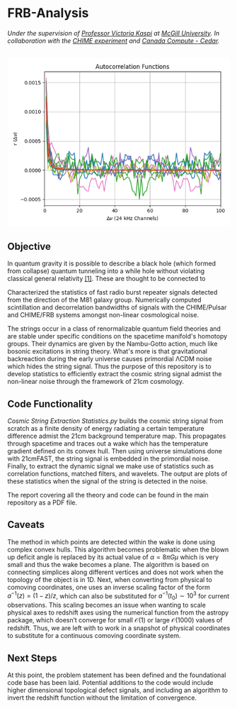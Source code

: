 # FRB-Analysis
###### Under the supervision of [Professor Victoria Kaspi](https://www.physics.mcgill.ca/~vkaspi/) at [McGill University](https://www.mcgill.ca/). In collaboration with the [CHIME experiment](https://chime-experiment.ca/en) and [Canada Compute - Cedar](https://docs.alliancecan.ca/wiki/Cedar).

![alt text](https://github.com/IsolatedSingularity/FRB-Analysis/blob/main/Plots/ACF_Sum%3B%20Fit.png)

## Objective

In quantum gravity it is possible to describe a black hole (which formed from collapse) quantum tunneling into a while hole without violating classical general relativity [[1]](https://www.researchgate.net/publication/265730144_Fast_Radio_Bursts_and_White_Hole_Signals). These are thought to be connected to 

Characterized the statistics of fast radio burst repeater signals detected from the direction of the M81 galaxy group. Numerically computed scintillation and decorrelation bandwidths of signals with the CHIME/Pulsar and CHIME/FRB systems amongst non-linear cosmological noise.

The strings occur in a class of renormalizable quantum field theories and are stable under specific conditions on the spacetime manifold's homotopy groups. Their dynamics are given by the Nambu-Gotto action, much like bosonic excitations in string theory. What's more is that gravitational backreaction during the early universe causes primordial ΛCDM noise which hides the string signal. Thus the purpose of this repository is to develop statistics to efficiently extract the cosmic string signal admist the non-linear noise through the framework of 21cm cosmology.

## Code Functionality

*Cosmic String Extraction Statistics.py* builds the cosmic string signal from scratch as a finite density of energy radiating a certain temperature difference admist the 21cm background temperature map. This propagates through spacetime and traces out a wake which has the temperature gradient defined on its convex hull. Then using universe simulations done with 21cmFAST, the string signal is embedded in the primordial noise. Finally, to extract the dynamic signal we make use of statistics such as correlation functions, matched filters, and wavelets. The output are plots of these statistics when the signal of the string is detected in the noise.

The report covering all the theory and code can be found in the main repository as a PDF file.

## Caveats

The method in which points are detected within the wake is done using complex convex hulls. This algorithm
becomes problematic when the blown up deficit angle is replaced by its actual value of $\alpha = 8 \pi G \mu$ which
is very small and thus the wake becomes a plane. The algorithm is based on connecting simplices along
different vertices and does not work when the topology of the object is in 1D. Next, when converting from
physical to comoving coordinates, one uses an inverse scaling factor of the form $a^{−1}(z) = (1 − z)/z$, which
can also be substituted for $a^{−1}(t_0) \sim 10^3$ for current observations. This scaling becomes an issue when
wanting to scale physical axes to redshift axes using the numerical function from the astropy package, which
doesn’t converge for small $\mathcal{O}(1)$ or large $\mathcal{O}(1000)$ values of redshift. Thus, we are left with to work in a
snapshot of physical coordinates to substitute for a continuous comoving coordinate system.

## Next Steps

At this point, the problem statement has been defined and the foundational code base has been laid. Potential additions to the code would include higher dimensional topological defect signals, and including an algorithm to invert the redshift function without the limitation of convergence.
